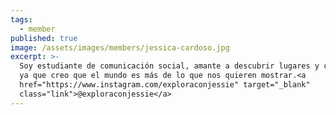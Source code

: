 ```yaml
---
tags:
  - member
published: true
image: /assets/images/members/jessica-cardoso.jpg
excerpt: >-
  Soy estudiante de comunicación social, amante a descubrir lugares y culturas,
  ya que creo que el mundo es más de lo que nos quieren mostrar.<a
  href="https://www.instagram.com/exploraconjessie" target="_blank"
  class="link">@exploraconjessie</a>
---
```

